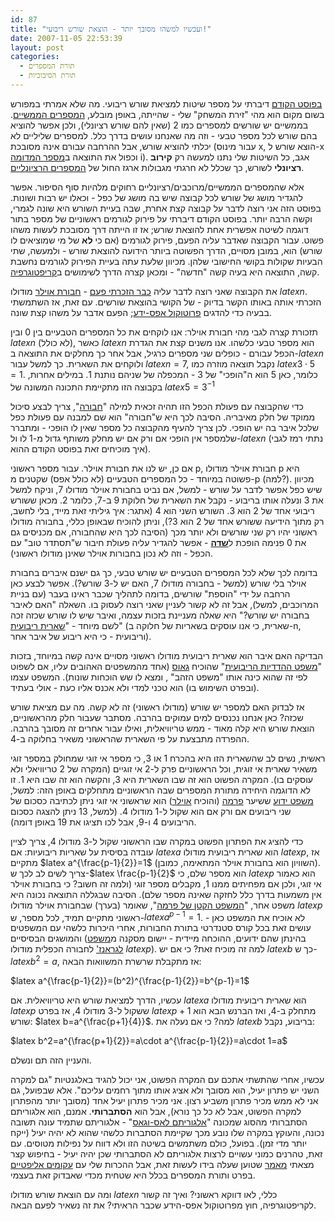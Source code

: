 ```yaml
---
id: 87
title: "ועכשיו למשהו מסובך יותר - הוצאת שורש ריבועי!"
date: 2007-11-05 22:53:39
layout: post
categories: 
  - תורת המספרים
  - תורת הסיבוכיות
---
```

<a href="http://www.gadial.net/?p=86">בפוסט הקודם</a> דיברתי על מספר שיטות למציאת שורש ריבועי. מה שלא אמרתי במפורש בשום מקום הוא מהי "זירת המשחק" שלי - שהייתה, באופן מובלע, <a href="http://he.wikipedia.org/wiki/%D7%A9%D7%93%D7%94_%D7%94%D7%9E%D7%A1%D7%A4%D7%A8%D7%99%D7%9D_%D7%94%D7%9E%D7%9E%D7%A9%D7%99%D7%99%D7%9D">המספרים הממשיים</a>. בממשיים יש שורשים למספרים כמו 2 (שאין להם שורש רציונלי), ולכן אפשר להוציא בהם שורש לכל מספר טבעי - וזה מה שאנחנו עושים בדרך כלל. למספרים שליליים לא יכלתי להוציא שורש, אבל ההרחבה עבורם אינה מסובכת (עבור מינוס x, הוצא שורש ל-x וכפול את התוצאה ב<a href="http://he.wikipedia.org/wiki/%D7%9E%D7%A1%D7%A4%D7%A8_%D7%9E%D7%93%D7%95%D7%9E%D7%94">מספר המדומה</a> i). אגב, כל השיטות שלי נתנו למעשה רק <strong>קירוב רציונלי</strong> לשורש, כך שכלל לא חרגתי מגבולות ארגז החול של <a href="http://he.wikipedia.org/wiki/%D7%9E%D7%A1%D7%A4%D7%A8_%D7%A8%D7%A6%D7%99%D7%95%D7%A0%D7%9C%D7%99">המספרים הרציונליים</a>.

אלא שהמספרים הממשיים/מרוכבים/רציונליים רחוקים מלהיות סוף הסיפור. אפשר להגדיר מושג של שורש לכל קבוצה שיש בה מושג של כפל - וכאלו יש רבות ושונות. בפוסט הזה אני רוצה לדבר על קבוצה קצת אחרת, שבה בעיית השורש היא שונה לגמרי, וקשה הרבה יותר. בפוסט הקודם דיברתי על פירוק לגורמים ראשוניים של מספר בתור דוגמה לשיטה אפשרית אחת להוצאת שורש; אז זו הייתה דרך מסובכת לעשות משהו פשוט. עבור הקבוצה שאדבר עליה הפעם, פירוק לגורמים (אם כי <strong>לא</strong> של מי שמוציאים לו שורש) הוא, במובן מסויים, הדרך הפשוטה ביותר הידועה להוצאת שורש - ולמעשה, שתי הבעיות שקולות בקושי החישובי שלהן. מכיוון שלעת עתה בעיית הפירוק לגורמים נחשבת קשה, התוצאה היא בעיה קשה "חדשה" - ומכאן קצרה הדרך לשימושים ב<a href="http://he.wikipedia.org/wiki/%D7%A7%D7%A8%D7%99%D7%A4%D7%98%D7%95%D7%9C%D7%95%D7%92%D7%99%D7%94">קריפטוגרפיה</a>.

את הקבוצה שאני רוצה לדבר עליה <a href="http://www.gadial.net/?p=46">כבר הזכרתי פעם</a> - <a href="http://he.wikipedia.org/wiki/%D7%97%D7%91%D7%95%D7%A8%D7%AA_%D7%90%D7%95%D7%99%D7%9C%D7%A8">חבורת אוילר</a> מודולו $latex n$. הזכרתי אותה באותו הקשר בדיוק - של הקושי בהוצאת שורשים. עם זאת, אז השתמשתי בבעיה כדי להדגים <a href="http://he.wikipedia.org/wiki/%D7%94%D7%95%D7%9B%D7%97%D7%94_%D7%91%D7%90%D7%A4%D7%A1_%D7%99%D7%93%D7%A2">פרוטוקול אפס-ידע</a>; הפעם אדבר על משהו קצת שונה.

תזכורת קצרה לגבי מהי חבורת אוילר: אנו לוקחים את כל המספרים הטבעיים בין 0 ובין $latex n$ (לא כולל), כאשר $latex n$ הוא מספר טבעי כלשהו. אנו משנים קצת את הגדרת הכפל עבורם - כופלים שני מספרים כרגיל, אבל אחר כך מחלקים את התוצאה ב-$latex n$ ולוקחים את השארית. כך למשל עבור $latex n=7$, נקבל תוצאה מוזרה כמו $latex 3\cdot 5=1$. כלומר, כאן 5 הוא ה"הופכי" של 3 - המכפלה של שניהם נותנת 1. במילים אחרות, בקבוצה הזו מתקיימת התכונה המשונה של $latex 5=3^{-1}$

כדי שהקבוצה עם פעולת הכפל הזו תהיה זכאית למילה "<a href="http://he.wikipedia.org/wiki/%D7%97%D7%91%D7%95%D7%A8%D7%94_%28%D7%9E%D7%91%D7%A0%D7%94_%D7%90%D7%9C%D7%92%D7%91%D7%A8%D7%99%29">חבורה</a>", צריך לבצע סיכול ממוקד של חלק מאיבריה. הסיבה לכך היא ש"חבורה" הוא שם למבנה עם פעולת כפל שלכל איבר בה יש הופכי. לכן צריך להעיף מהקבוצה כל מספר שאין לו הופכי - ומתברר שלמספר אין הופכי אם ורק אם יש מחלק משותף גדול מ-1 לו ול-$latex n$ (נתתי רמז לגבי איך מוכיחים זאת בפוסט הקודם ההוא).

אם כן, יש לנו את חבורת אוילר. עבור מספר ראשוני p, חבורת אוילר מודולו p היא פשוטה במיוחד - כל המספרים הטבעיים (לא כולל אפס) שקטנים מ-p (למה?). מכיוון שיש כפל אפשר לדבר על שורש - למשל, אם נביט בחבורת אוילר מודולו 7, וניקח למשל את 3 ונעלה אותו בריבוע - נקבל את השארית של חלוקת 9 ב-7, כלומר 2. מכאן ששורש ריבועי אחד של 2 הוא 3. השורש השני הוא 4 (אתגר: איך גיליתי זאת מייד, בלי לחשב, רק מתוך הידיעה ששורש אחד של 2 הוא 3?), וניתן להוכיח שבאופן כללי, בחבורה מודולו ראשוני יהיו רק שני שורשים ולא יותר מכך (הסיבה לכך היא שהחבורה, אם מכניסים גם את 0 פנימה הופכת ל<a href="http://he.wikipedia.org/wiki/%D7%A9%D7%93%D7%94_%28%D7%9E%D7%91%D7%A0%D7%94_%D7%90%D7%9C%D7%92%D7%91%D7%A8%D7%99%29"><strong>שדה</strong></a> - אפשר להגדיר עליה פעולת חיבור ש"תסתדר טוב" עם הכפל - וזה לא נכון בחבורות אוילר שאינן מודולו ראשוני).

בדומה לכך שלא לכל המספרים הטבעיים יש שורש טבעי, כך גם ישנם איברים בחבורת אוילר בלי שורש (למשל - בחבורה מודולו 7, האם יש ל-3 שורש?). אפשר לבצע כאן הרחבה על ידי "הוספת" שורשים, בדומה לתהליך שכבר ראינו בעבר (עם בניית המרוכבים, למשל), אבל זה לא קשור לעניין שאני רוצה לעסוק בו. השאלה "האם לאיבר בחבורה יש שורש?" היא שאלה מעניינת בזכות עצמה, ואיבר שיש לו שורש שכזה זכה לשם מיוחד - "<a href="http://he.wikipedia.org/wiki/%D7%A9%D7%90%D7%A8%D7%99%D7%AA_%D7%A8%D7%99%D7%91%D7%95%D7%A2%D7%99%D7%AA">שארית ריבועית</a>" (שארית, כי אנו עוסקים בשאריות של חלוקה ב-n, וריבועית - כי היא ריבוע של איבר אחר).

הבדיקה האם איבר הוא שארית ריבועית מודולו ראשוני מסויים אינה קשה במיוחד, בזכות "<a href="http://he.wikipedia.org/wiki/%D7%9E%D7%A9%D7%A4%D7%98_%D7%94%D7%94%D7%93%D7%93%D7%99%D7%95%D7%AA_%D7%94%D7%A8%D7%99%D7%91%D7%95%D7%A2%D7%99%D7%AA">משפט ההדדיות הריבועית</a>" שהוכיח <a href="http://he.wikipedia.org/wiki/%D7%A7%D7%A8%D7%9C_%D7%A4%D7%A8%D7%99%D7%93%D7%A8%D7%99%D7%9A_%D7%92%D7%90%D7%95%D7%A1">גאוס</a> (אחד מהמשפטים האהובים עליו, אם לשפוט לפי זה שהוא כינה אותו "משפט הזהב" , ומצא לו שש הוכחות שונות). המשפט עצמו (ובפרט השימוש בו) הוא טכני למדי ולא אכנס אליו כעת - אולי בעתיד.

אז לבדוק האם למספר יש שורש (מודולו ראשוני) זה לא קשה. מה עם מציאת שורש שכזה? כאן אנחנו נכנסים למים עמוקים בהרבה. מסתבר שעבור חלק מהראשוניים, הוצאת שורש היא קלה מאוד - ממש טריוויאלית, ואילו עבור אחרים זה מסובך בהרבה. ההפרדה מתבצעת על פי השארית שהראשוני משאיר בחלוקה ב-4.

ראשית, נשים לב שהשארית הזו היא בהכרח 1 או 3, כי מספר אי זוגי שמחולק במספר זוגי משאיר שארית אי זוגית, וכל הראשוניים פרק ל-2 אי זוגיים (המקרה של 2 טריוויאלי ולא עוסקים בו). המקרה הפשוט הוא זה שבו השארית היא 3, והקשה הוא זה שבו היא 1. זו לא הדוגמה היחידה מתורת המספרים שבה הראשוניים מתחלקים באופן הזה: למשל, <a href="http://he.wikipedia.org/wiki/%D7%9E%D7%A9%D7%A4%D7%98_%D7%A4%D7%A8%D7%9E%D7%94_%D7%A2%D7%9C_%D7%A1%D7%9B%D7%95%D7%9D_%D7%A9%D7%9C_%D7%A9%D7%A0%D7%99_%D7%A8%D7%99%D7%91%D7%95%D7%A2%D7%99%D7%9D">משפט ידוע</a> ששיער <a href="http://he.wikipedia.org/wiki/%D7%A4%D7%99%D7%99%D7%A8_%D7%93%D7%94_%D7%A4%D7%A8%D7%9E%D7%94">פרמה</a> (והוכיח <a href="http://he.wikipedia.org/wiki/%D7%9C%D7%90%D7%95%D7%A0%D7%A8%D7%93_%D7%90%D7%95%D7%99%D7%9C%D7%A8">אוילר</a>) הוא שראשוני אי זוגי ניתן לכתיבה כסכום של שני ריבועים אם ורק אם הוא שקול ל-1 מודולו 4. (למשל, 13 ניתן להצגה כסכום הריבועים 4 ו-9, אבל לכו תציגו את 19 באופן דומה).

כדי להציג את הפתרון הפשוט במקרה שבו הראשוני שקול ל-3 מודולו 4, צריך לציין עובדה בסיסית על שאריות ריבועיות: אם $latex a$ הוא שארית ריבועית מודולו $latex p$, אז מתקיים $latex a^{\frac{p-1}{2}}=1$ (השוויון הוא בחבורת אוילר המתאימה, כמובן). צריך לשים לב לכך ש-$latex \frac{p-1}{2}$ הוא מספר שלם, כי $latex p$ הוא כאמור אי זוגי, ולכן אם מפחיתים ממנו 1, מקבלים מספר זוגי (ולמה זה חשוב? כי בחבורת אוילר אין משמעות בדרך כלל לחזקה שאינה מספר שלם).
הסיבה שבגללה התוצאה נכונה היא משפט אחר, "<a href="http://he.wikipedia.org/wiki/%D7%94%D7%9E%D7%A9%D7%A4%D7%98_%D7%94%D7%A7%D7%98%D7%9F_%D7%A9%D7%9C_%D7%A4%D7%A8%D7%9E%D7%94">המשפט הקטן של פרמה</a>", שאומר (בערך) שבחבורת אוילר מודולו $latex p$ ראשוני מתקיים תמיד, לכל מספר, ש-$latex a^{p-1}=1$. לא אוכיח את המשפט כאן - עושים זאת בכל קורס סטנדרטי בתורת החבורות, אחרי היכרות כלשהי עם המשפטים והמושגים הבסיסיים (בהינתן שהם ידועים, ההוכחה מיידית - יישום מסקנה מ<a href="http://he.wikipedia.org/wiki/%D7%9E%D7%A9%D7%A4%D7%98_%D7%9C%D7%92%D7%A8%D7%90%D7%A0%D7%96%27_%28%D7%AA%D7%95%D7%A8%D7%AA_%D7%94%D7%97%D7%91%D7%95%D7%A8%D7%95%D7%AA%29">משפט לגראנז'</a> לחבורה הכפלית מודולו $latex p$). למה זה מוכיח זאת? כי אם יש $latex b$ כך ש-$latex b^2=a$, אז מתקבלת שרשרת המשוואות הבאה:

$latex a^{\frac{p-1}{2}}=(b^2)^{\frac{p-1}{2}}=b^{p-1}=1$

עכשיו, הדרך למציאת שורש היא טריוויאלית. אם $latex a$ הוא שארית ריבועית מודולו $latex p$ ששקול ל-3 מודולו 4, אז בפרט $latex p+1$ מתחלק ב-4, ואז הברנש הבא הוא שורש: $latex b=a^{\frac{p+1}{4}}$. למה? כי אם נעלה את $latex b$ בריבוע, נקבל:

$latex b^2=a^{\frac{p+1}{2}}=a\cdot a^{\frac{p-1}{2}}=a\cdot 1=a$

והעניין הזה תם ונשלם.

עכשיו, אחרי שהתשתי אתכם עם המקרה הפשוט, אני יכול להגיד באלגנטיות "גם למקרה השני יש פתרון יעיל, הוא מסובך ולא אציג אותו מתוך רחמים עליכם". אלא שבפועל, גם אני לא ממש מכיר פתרון משביע רצון. אני מכיר פתרון יעיל אחד (מסובך יותר מהפתרון למקרה הפשוט, אבל לא כל כך נורא), אבל הוא <strong>הסתברותי</strong>. אמנם, הוא אלגוריתם הסתברותי מהסוג שמכונה "<a href="http://he.wikipedia.org/wiki/%D7%90%D7%9C%D7%92%D7%95%D7%A8%D7%99%D7%AA%D7%9D_%D7%90%D7%A7%D7%A8%D7%90%D7%99">אלגוריתם לאס-וגאס</a>" - אלגוריתם שתמיד עונה תשובה נכונה, והעוקץ במקרה שלו נובע מכך שקיימת הסתברות כלשהי שהוא לא יהיה יעיל (ייקח יותר מדי זמן). בפועל, כולם משתמשים בשיטה הזו ולא דווח על נפילות מטוסים. עם זאת, טהרנים כמוני עשויים לרצות אלגוריתם לא הסתברותי שכן יהיה יעיל - בחיפוש קצר מצאתי <a href="http://www.jstor.org/view/00255718/di970594/97p00836/0">מאמר</a> שטוען שעלה בידו לעשות זאת, אבל ההכרות שלי עם <a href="http://he.wikipedia.org/wiki/%D7%A2%D7%A7%D7%95%D7%9D_%D7%90%D7%9C%D7%99%D7%A4%D7%98%D7%99">עקומים אליפטיים</a> בפרט ותורת המספרים בכלל היא שטחית מכדי שאבדוק זאת בעצמי.

ומה עם הוצאת שורש מודולו $latex n$ כללי, לאו דווקא ראשוני? ואיך זה קשור לקריפטוגרפיה, חוץ מפרוטוקול אפס-הידע שכבר הראיתי? את זה נשאיר לפעם הבאה.
